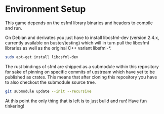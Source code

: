 Environment Setup
=================
This game depends on the csfml library binaries and headers to compile and run.

On Debian and derivates you just have to install libcsfml-dev (version 2.4.x, currently
available on buster/testing) which will in turn pull the libcsfml libraries as well as
the original C++ variant libsfml-*.

```bash
sudo apt-get install libcsfml-dev
```

The rust bindings of sfml are shipped as a submodule within this repository for sake of
pinning on specific commits of upstream which have yet to be published as crates. This
means that after cloning this repository you have to also checkout the submodule source
tree.

```bash
git submodule update --init --recursive
```

At this point the only thing that is left is to just build and run! Have fun tinkering!
